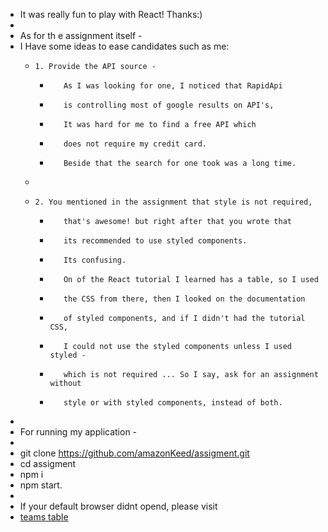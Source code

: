 - It was really fun to play with React! Thanks:)  
-   
- As for th e assignment itself -   
- I Have some ideas to ease candidates such as me:  
  -     1. Provide the API source -  
      -        As I was looking for one, I noticed that RapidApi  
      -        is controlling most of google results on API's,  
      -        It was hard for me to find a free API which   
      -        does not require my credit card.  
      -        Beside that the search for one took was a long time.  
  -   
  -     2. You mentioned in the assignment that style is not required,  
      -        that's awesome! but right after that you wrote that  
      -        its recommended to use styled components.  
      -        Its confusing.  
      -        On of the React tutorial I learned has a table, so I used  
      -        the CSS from there, then I looked on the documentation  
      -        of styled components, and if I didn't had the tutorial CSS,  
      -        I could not use the styled components unless I used styled -  
      -        which is not required ... So I say, ask for an assignment without  
      -        style or with styled components, instead of both.  
-   
- For running my application -   
-   
- git clone https://github.com/amazonKeed/assigment.git  
- cd assigment  
- npm i   
- npm start.  
-   
- If your default browser didnt opend, please visit  
- [teams table](http://localhost:3000/teams)  
